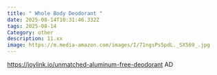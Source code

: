 ```yaml
---
title: " Whole Body Deodorant "
date: 2025-08-14T10:31:46.332Z
tags: 2025-08-14
Category: other
description: 11.xx
image: https://m.media-amazon.com/images/I/71ngsPs5pdL._SX569_.jpg
---
```

https://joylink.io/unmatched-aluminum-free-deodorant
AD